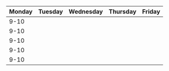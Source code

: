 | Monday | Tuesday | Wednesday | Thursday | Friday |
| ------ | ------- | --------- | -------- | ------ |
| 9-10   |         |           |          |        |
| 9-10   |         |           |          |        |
| 9-10   |         |           |          |        |
| 9-10   |         |           |          |        |
| 9-10   |         |           |          |        |
